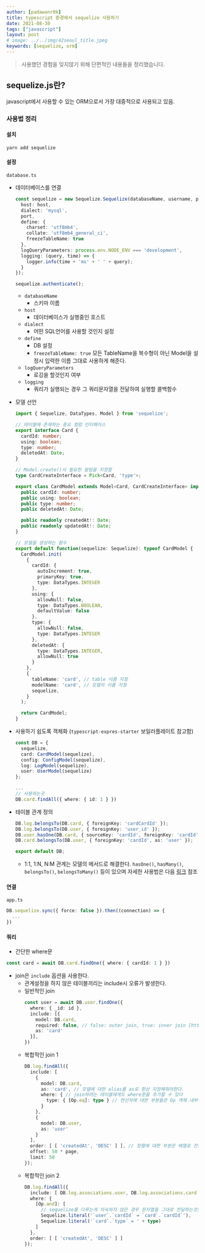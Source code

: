 ```yaml
---
author: [padawanr0k]
title: typescript 환경에서 sequelize 사용하기
date: 2021-08-30
tags: ["javascript"]
layout: post
# image: ../../img/42seoul_title.jpeg
keywords: [sequelize, orm]
---
```


> 사용했던 경험을 잊지않기 위해 단편적인 내용들을 정리했습니다.

## sequelize.js란?
javascript에서 사용할 수 있는 ORM으로서 가장 대중적으로 사용되고 있음.

### 사용법 정리

#### 설치
```
yarn add sequelize
```

#### 설정
`database.ts`
- 데이터베이스를 연결
  ```typescript
  const sequelize = new Sequelize.Sequelize(databaseName, username, password, {
    host: host,
    dialect: 'mysql',
    port,
    define: {
      charset: 'utf8mb4',
      collate: 'utf8mb4_general_ci',
      freezeTableName: true
    },
    logQueryParameters: process.env.NODE_ENV === 'development',
    logging: (query, time) => {
      logger.info(time + 'ms' + ' ' + query);
    }
  });

  sequelize.authenticate();
  ```
  - `databaseName`
    - 스키마 이름
  - `host`
    - 데이터베이스가 실행중인 호스트
  - `dialect`
    - 어떤 SQL언어를 사용할 것인지 설정
  - `define`
    - DB 설정
    - `freezeTableName: true` 모든 TableName을 복수형이 아닌 Model을 설정시 입력한 이름 그대로 사용하게 해준다.
  - `logQueryParameters`
    - 로깅을 할것인지 여부
  - `logging`
    - 쿼리가 실행되는 경우 그 쿼리문자열을 전달하여 실행할 콜백함수

- 모델 선언
  ```typescript
  import { Sequelize, DataTypes, Model } from 'sequelize';

  // 테이블에 존재하는 중요 컬럼 인터페이스
  export interface Card {
    cardId: number;
    using: boolean;
    type: number;
    deletedAt: Date;
  }

  // Model.create()시 필요한 컬럼을 지정함
  type CardCreateInterface = Pick<Card, 'type'>;

  export class CardModel extends Model<Card, CardCreateInterface> implements Card {
    public cardId: number;
    public using: boolean;
    public type: number;
    public deletedAt: Date;

    public readonly createdAt!: Date;
    public readonly updatedAt!: Date;
  }

  // 모델을 생성하는 함수
  export default function(sequelize: Sequelize): typeof CardModel {
    CardModel.init(
      {
        cardId: {
          autoIncrement: true,
          primaryKey: true,
          type: DataTypes.INTEGER
        },
        using: {
          allowNull: false,
          type: DataTypes.BOOLEAN,
          defaultValue: false
        },
        type: {
          allowNull: false,
          type: DataTypes.INTEGER
        },
        deletedAt: {
          type: DataTypes.INTEGER,
          allowNull: true
        }
      },
      {
        tableName: 'card', // table 이름 지정
        modelName: 'card', // 모델의 이름 지정
        sequelize,
      }
    );

    return CardModel;
  }
  ```

- 사용하기 쉽도록 객체화 (`typescript-expres-starter` 보일러플레이트 참고함)
  ```typescript
  const DB = {
    sequelize,
    card: CardModel(sequelize),
    config: ConfigModel(sequelize),
    log: LogModel(sequelize),
    user: UserModel(sequelize)
  };

  ...
  // 사용하는곳
  DB.card.findAll({ where: { id: 1 } })
  ```

- 테이블 관계 정의
  ```typescript
  DB.log.belongsTo(DB.card, { foreignKey: 'cardCardId' });
  DB.log.belongsTo(DB.user, { foreignKey: 'user_id' });
  DB.user.hasOne(DB.card, { sourceKey: 'cardId', foreignKey: 'cardId', as: 'card' });
  DB.card.belongsTo(DB.user, { foreignKey: 'cardId', as: 'user' });

  export default DB;
  ```
  - 1:1, 1:N, N:M 관계는 모델의 메서드로 해결한다. `hasOne()`, `hasMany()`, `belongsTo()`, `belongsToMany()` 등이 있으며 자세한 사용법은 다음 [링크](https://gngsn.tistory.com/71) 참조

#### 연결
`app.ts`
```typescript
DB.sequelize.sync({ force: false }).then((connection) => {
  ...
})
```

#### 쿼리
- 간단한 where문
```typescript
const card = await DB.card.findOne({ where: { cardId: 1 } })
```

- join은 `include` 옵션을 사용한다.
  - 관계설정을 하지 않은 테이블끼리는 include시 오류가 발생한다.
  - 일반적인 join
    ```typescript
    const user = await DB.user.findOne({
      where: { _id: id },
      include: [{
        model: DB.card,
        required: false, // false: outer join, true: inner join [https://sequelize.org/master/manual/eager-loading.html#required-eager-loading]
        as: 'card'
      }],
    })
    ```
  - 복합적인 join 1
    ```typescript
    DB.log.findAll({
      include: [
        {
          model: DB.card,
          as: 'card', // 모델에 대한 alias를 as로 항상 지정해줘야한다.
          where: { // join하려는 테이블에게도 where문을 추가할 수 있다
            type: { [Op.eq]: type } // 연산자에 대한 부분들은 Op 객체 내부에 있는 변수를 key값으로 비교할 값을 value로 전달한다.
          }
        },
        {
          model: DB.user,
          as: 'user'
        }
      ],
      order: [ [ 'createdAt', 'DESC' ] ], // 정렬에 대한 부분은 배열로 전달해야한다.
      offset: 50 * page,
      limit: 50
    });
    ```
  - 복합적인 join 2
    ```typescript
    DB.log.findAll({
      include: [ DB.log.associations.user, DB.log.associations.card ],
      where: {
        [Op.and]: [
          // sequelize를 다루는게 익숙하지 않은 경우 문자열을 그대로 전달하는것도 가능하다.
          Sequelize.literal('`user`.`cardId` = `card`.`cardId`'),
          Sequelize.literal('`card`.`type` = ' + type)
        ]
      },
      order: [ [ 'createdAt', 'DESC' ] ]
    });
    ```
